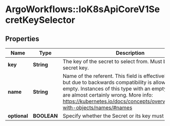 # ArgoWorkflows::IoK8sApiCoreV1SecretKeySelector

## Properties
Name | Type | Description | Notes
------------ | ------------- | ------------- | -------------
**key** | **String** | The key of the secret to select from.  Must be a valid secret key. | 
**name** | **String** | Name of the referent. This field is effectively required, but due to backwards compatibility is allowed to be empty. Instances of this type with an empty value here are almost certainly wrong. More info: https://kubernetes.io/docs/concepts/overview/working-with-objects/names/#names | [optional] 
**optional** | **BOOLEAN** | Specify whether the Secret or its key must be defined | [optional] 


